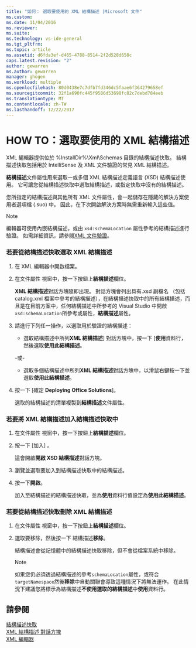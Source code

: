 ```yaml
---
title: "如何： 選取要使用的 XML 結構描述 |Microsoft 文件"
ms.custom: 
ms.date: 11/04/2016
ms.reviewer: 
ms.suite: 
ms.technology: vs-ide-general
ms.tgt_pltfrm: 
ms.topic: article
ms.assetid: d6fda3ef-d465-4788-8514-2f2d528d658c
caps.latest.revision: "2"
author: gewarren
ms.author: gewarren
manager: ghogen
ms.workload: multiple
ms.openlocfilehash: 80d0438e7c7dfb7fd346dc5faae6f364279658ef
ms.sourcegitcommit: 32f1a690fc445f9586d53698fc82c7debd784eeb
ms.translationtype: MT
ms.contentlocale: zh-TW
ms.lasthandoff: 12/22/2017
---
```

# <a name="how-to-select-the-xml-schemas-to-use"></a>HOW TO：選取要使用的 XML 結構描述
XML 編輯器提供位於 %InstallDir%\Xml\Schemas 目錄的結構描述快取。 結構描述快取包括用於 IntelliSense 及 XML 文件驗證的常見 XML 結構描述。  
  
 **結構描述**文件屬性用來選取一或多個 XML 結構描述定義語言 (XSD) 結構描述使用。 它可讓您從結構描述快取中選取結構描述，或指定快取中沒有的結構描述。  
  
 您所指定的結構描述與其他所有 XML 文件屬性，會一起儲存在隱藏的解決方案使用者選項檔 (.suo) 中。 因此，在下次開啟解決方案時無需重新輸入這些值。  
  
> [!NOTE]
>  編輯器可使用內嵌結構描述，或由 `xsd:schemaLocation` 屬性參考的結構描述進行驗證。 如需詳細資訊，請參閱[XML 文件驗證](../xml-tools/xml-document-validation.md)。  
  
### <a name="to-select-an-xml-schema-from-the-schema-cache"></a>若要從結構描述快取選取 XML 結構描述  
  
1.  在 XML 編輯器中開啟檔案。  
  
2.  在文件屬性 視窗中，按一下按鈕上**結構描述**欄位。  
  
     **XML 結構描述**對話方塊隨即出現。 對話方塊會列出具有.xsd 副檔名 （包括 catalog.xml 檔案中參考的結構描述），在結構描述快取中的所有結構描述，而且是在目前方案中，任何結構描述中所參考的 Visual Studio 中開啟`xsd:schemaLocation`所參考或屬性，**結構描述**屬性。  
  
3.  請進行下列任一操作，以選取用於驗證的結構描述：  
  
    -   選取結構描述中所列**XML 結構描述**] 對話方塊中，按一下 [**使用**資料行，然後選取**使用此結構描述**。  
  
     -或-  
  
    -   選取多個結構描述中所列**XML 結構描述**對話方塊中，以滑鼠右鍵按一下並選取**使用此結構描述**。  
  
4.  按一下 [確定 **Deploying Office Solutions**]。  
  
     選取的結構描述的清單複製到**結構描述**文件屬性。  
  
### <a name="to-add-an-xml-schema-to-the-schema-cache"></a>若要將 XML 結構描述加入結構描述快取中  
  
1.  在文件屬性 視窗中，按一下按鈕上**結構描述**欄位。  
  
2.  按一下 [加入] 。  
  
     這會開啟**開啟 XSD 結構描述**對話方塊。  
  
3.  瀏覽並選取要加入到結構描述快取中的結構描述。  
  
4.  按一下**開啟**。  
  
     加入至結構描述的結構描述快取，並為**使用**資料行值設定為**使用此結構描述**。  
  
### <a name="to-delete-an-xml-schema-from-the-schema-cache"></a>若要從結構描述快取刪除 XML 結構描述  
  
1.  在文件屬性 視窗中，按一下按鈕上**結構描述**欄位。  
  
2.  選取要移除，然後按一下 結構描述**移除**。  
  
     結構描述會從記憶體中的結構描述快取移除，但不會從檔案系統中移除。  
  
    > [!NOTE]
    >  如果您仍必須透過結構描述的參考`schemaLocation`屬性，或符合`targetNamespace`然後**移除**中自動關聯會導致這種情況下將無法運作。 在此情況下建議您將標示為結構描述**不使用選取的結構描述**中**使用**資料行。  
  
## <a name="see-also"></a>請參閱  
 [結構描述快取](../xml-tools/schema-cache.md)   
 [XML 結構描述 對話方塊](../xml-tools/xml-schemas-dialog-box.md)   
 [XML 編輯器](../xml-tools/xml-editor.md)